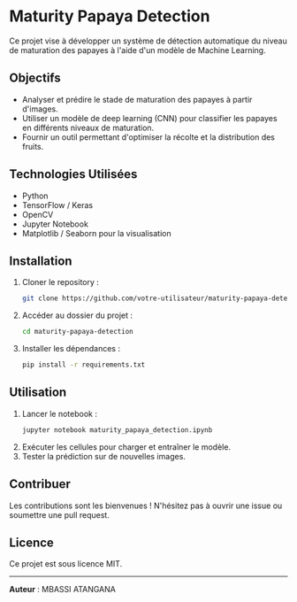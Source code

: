 # Maturity Papaya Detection

Ce projet vise à développer un système de détection automatique du niveau de maturation des papayes à l'aide d'un modèle de Machine Learning.

## Objectifs

- Analyser et prédire le stade de maturation des papayes à partir d'images.
- Utiliser un modèle de deep learning (CNN) pour classifier les papayes en différents niveaux de maturation.
- Fournir un outil permettant d'optimiser la récolte et la distribution des fruits.

## Technologies Utilisées

- Python
- TensorFlow / Keras
- OpenCV
- Jupyter Notebook
- Matplotlib / Seaborn pour la visualisation

## Installation

1. Cloner le repository :
   ```bash
   git clone https://github.com/votre-utilisateur/maturity-papaya-detection.git
   ```
2. Accéder au dossier du projet :
   ```bash
   cd maturity-papaya-detection
   ```
3. Installer les dépendances :
   ```bash
   pip install -r requirements.txt
   ```

## Utilisation

1. Lancer le notebook :
   ```bash
   jupyter notebook maturity_papaya_detection.ipynb
   ```
2. Exécuter les cellules pour charger et entraîner le modèle.
3. Tester la prédiction sur de nouvelles images.

## Contribuer

Les contributions sont les bienvenues ! N'hésitez pas à ouvrir une issue ou soumettre une pull request.

## Licence

Ce projet est sous licence MIT.

---

**Auteur** : MBASSI ATANGANA

